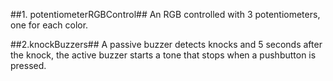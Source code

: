 ##1. potentiometerRGBControl##
An RGB controlled with 3 potentiometers, one for each color.

##2.knockBuzzers##
A passive buzzer detects knocks and 5 seconds after the knock, the active buzzer starts a tone that stops when a pushbutton is pressed.
